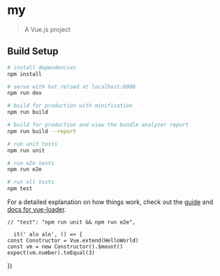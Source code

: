 # my

> A Vue.js project

## Build Setup

``` bash
# install dependencies
npm install

# serve with hot reload at localhost:8080
npm run dev

# build for production with minification
npm run build

# build for production and view the bundle analyzer report
npm run build --report

# run unit tests
npm run unit

# run e2e tests
npm run e2e

# run all tests
npm test
```

For a detailed explanation on how things work, check out the [guide](http://vuejs-templates.github.io/webpack/) and [docs for vue-loader](http://vuejs.github.io/vue-loader).


    // "test": "npm run unit && npm run e2e",
    
      it(' alo alo', () => {
    const Constructor = Vue.extend(HelloWorld)
    const vm = new Constructor().$mount()
    expect(vm.number).toEqual(3)
  })